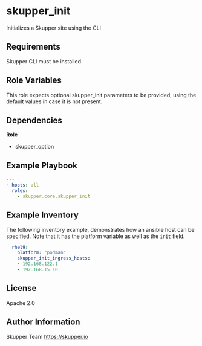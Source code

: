 skupper_init
============

Initializes a Skupper site using the CLI

Requirements
------------

Skupper CLI must be installed.

Role Variables
--------------

This role expects optional skupper_init parameters to be provided, using the default values in case it is not present.

Dependencies
------------

**Role**

* skupper_option

Example Playbook
----------------

```yaml
---
- hosts: all
  roles:
    - skupper.core.skupper_init
```

Example Inventory
-----------------

The following inventory example, demonstrates how an ansible host
can be specified. Note that it has the platform variable as well 
as the `init` field.

```yaml
  rhel9:
    platform: "podman"
    skupper_init_ingress_hosts:
    - 192.168.122.1
    - 192.168.15.10
```

License
-------

Apache 2.0

Author Information
------------------

Skupper Team
https://skupper.io
